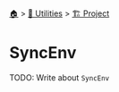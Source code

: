 <!--startTocHeader-->
[🏠](../../README.md) > [🔧 Utilities](../README.md) > [🏗️ Project](README.md)
# SyncEnv
<!--endTocHeader-->

TODO: Write about `SyncEnv`

<!--startTocSubTopic-->
<!--endTocSubTopic-->
